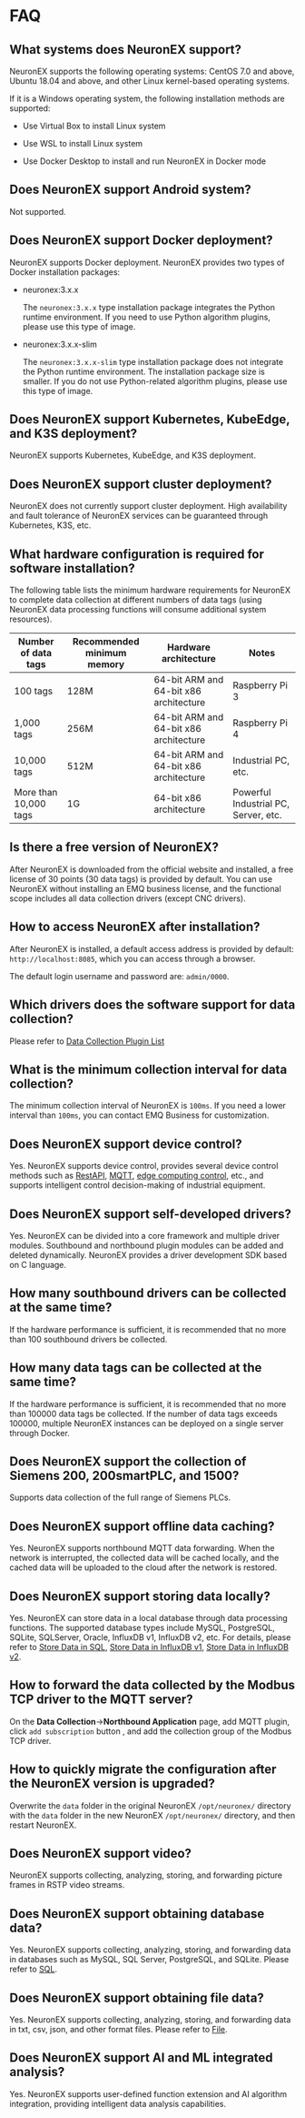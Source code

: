 # FAQ 

## What systems does NeuronEX support?

NeuronEX supports the following operating systems: CentOS 7.0 and above, Ubuntu 18.04 and above, and other Linux kernel-based operating systems.

If it is a Windows operating system, the following installation methods are supported:

- Use Virtual Box to install Linux system

- Use WSL to install Linux system

- Use Docker Desktop to install and run NeuronEX in Docker mode

## Does NeuronEX support Android system?

Not supported.

## Does NeuronEX support Docker deployment?

NeuronEX supports Docker deployment. NeuronEX provides two types of Docker installation packages:

- neuronex:3.x.x
    
    The `neuronex:3.x.x` type installation package integrates the Python runtime environment. If you need to use Python algorithm plugins, please use this type of image.

- neuronex:3.x.x-slim
    
    The `neuronex:3.x.x-slim` type installation package does not integrate the Python runtime environment. The installation package size is smaller. If you do not use Python-related algorithm plugins, please use this type of image.

## Does NeuronEX support Kubernetes, KubeEdge, and K3S deployment?

NeuronEX supports Kubernetes, KubeEdge, and K3S deployment.

## Does NeuronEX support cluster deployment?

NeuronEX does not currently support cluster deployment. High availability and fault tolerance of NeuronEX services can be guaranteed through Kubernetes, K3S, etc.

## What hardware configuration is required for software installation?

The following table lists the minimum hardware requirements for NeuronEX to complete data collection at different numbers of data tags (using NeuronEX data processing functions will consume additional system resources).

| Number of data tags | Recommended minimum memory | Hardware architecture | Notes |
| --------------------- | --------- | ---------------------------------| --------------------------------- |
| 100 tags | 128M | 64-bit ARM and 64-bit x86 architecture | Raspberry Pi 3 |
| 1,000 tags | 256M | 64-bit ARM and 64-bit x86 architecture | Raspberry Pi 4 |
| 10,000 tags | 512M | 64-bit ARM and 64-bit x86 architecture | Industrial PC, etc. |
| More than 10,000 tags | 1G | 64-bit x86 architecture | Powerful Industrial PC, Server, etc. |

## Is there a free version of NeuronEX?

After NeuronEX is downloaded from the official website and installed, a free license of 30 points (30 data tags) is provided by default. You can use NeuronEX without installing an EMQ business license, and the functional scope includes all data collection drivers (except CNC drivers).

## How to access NeuronEX after installation?

After NeuronEX is installed, a default access address is provided by default: `http://localhost:8085`, which you can access through a browser.

The default login username and password are: `admin/0000`.

## Which drivers does the software support for data collection?

Please refer to [Data Collection Plugin List](../introduction/plugin-list/plugin-list.md)

## What is the minimum collection interval for data collection?

The minimum collection interval of NeuronEX is `100ms`. If you need a lower interval than `100ms`, you can contact EMQ Business for customization.

## Does NeuronEX support device control?

Yes. NeuronEX supports device control, provides several device control methods such as [RestAPI](https://docs.emqx.com/en/neuronex/latest/api/api-docs.html#tag/rw), [MQTT](../configuration/north-apps/mqtt/api.md#写-tag), [edge computing control](../streaming-processing/sink/neuron.md), etc., and supports intelligent control decision-making of industrial equipment.

## Does NeuronEX support self-developed drivers?

Yes. NeuronEX can be divided into a core framework and multiple driver modules. Southbound and northbound plugin modules can be added and deleted dynamically. NeuronEX provides a driver development SDK based on C language.

## How many southbound drivers can be collected at the same time?

If the hardware performance is sufficient, it is recommended that no more than 100 southbound drivers be collected.

## How many data tags can be collected at the same time?

If the hardware performance is sufficient, it is recommended that no more than 100000 data tags be collected. If the number of data tags exceeds 100000, multiple NeuronEX instances can be deployed on a single server through Docker.

## Does NeuronEX support the collection of Siemens 200, 200smartPLC, and 1500?

Supports data collection of the full range of Siemens PLCs.

## Does NeuronEX support offline data caching?

Yes. NeuronEX supports northbound MQTT data forwarding. When the network is interrupted, the collected data will be cached locally, and the cached data will be uploaded to the cloud after the network is restored.

## Does NeuronEX support storing data locally?

Yes. NeuronEX can store data in a local database through data processing functions. The supported database types include MySQL, PostgreSQL, SQLite, SQLServer, Oracle, InfluxDB v1, InfluxDB v2, etc. For details, please refer to [Store Data in SQL](../streaming-processing/sink/sql.md), [Store Data in InfluxDB v1](../streaming-processing/sink/influx.md), [Store Data in InfluxDB v2](../streaming-processing/sink/influx2.md).

## How to forward the data collected by the Modbus TCP driver to the MQTT server?

On the **Data Collection**->**Northbound Application** page, add MQTT plugin, click `add subscription` button , and add the collection group of the Modbus TCP driver.

## How to quickly migrate the configuration after the NeuronEX version is upgraded?

Overwrite the `data` folder in the original NeuronEX `/opt/neuronex/` directory with the `data` folder in the new NeuronEX `/opt/neuronex/` directory, and then restart NeuronEX.

## Does NeuronEX support video?

NeuronEX supports collecting, analyzing, storing, and forwarding picture frames in RSTP video streams.

## Does NeuronEX support obtaining database data?

Yes. NeuronEX supports collecting, analyzing, storing, and forwarding data in databases such as MySQL, SQL Server, PostgreSQL, and SQLite. Please refer to [SQL](../streaming-processing/sql.md).

## Does NeuronEX support obtaining file data?

Yes. NeuronEX supports collecting, analyzing, storing, and forwarding data in txt, csv, json, and other format files. Please refer to [File](../streaming-processing/file.md).

## Does NeuronEX support AI and ML integrated analysis?

Yes. NeuronEX supports user-defined function extension and AI algorithm integration, providing intelligent data analysis capabilities.

